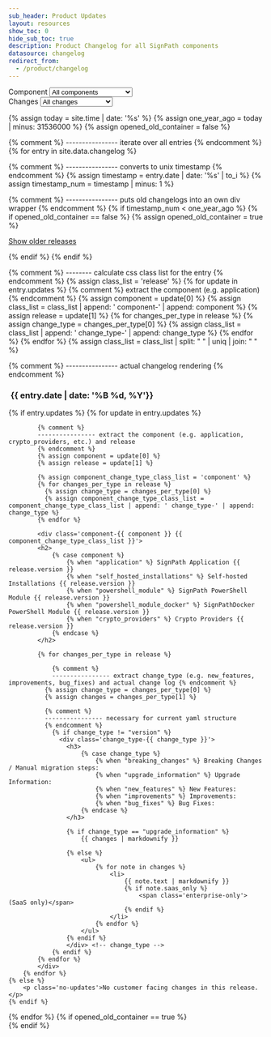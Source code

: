 ```yaml
---
sub_header: Product Updates
layout: resources
show_toc: 0
hide_sub_toc: true
description: Product Changelog for all SignPath components
datasource: changelog
redirect_from:
  - /product/changelog
---
```


<section class='changelog'>

<div class='changelog-select-ctn'>
	<div>
		Component 
		<select id='changelog-component-select'>
			<option value='all'>All components</option>
			<option value='application'>SignPath Application</option>
			<option value='self_hosted_installations'>Self-hosted Installations</option>
			<option value='powershell_module'>PowerShell module</option>
			<option value='crypto_providers'>Crypto Providers</option>
		</select>
	</div>
	<div>
		Changes 
		<select id='changelog-change_type-select'>
			<option value='all'>All changes</option>
			<option value='breaking_changes'>Breaking changes</option>
			<option value='upgrade_information'>Upgrade information</option>
			<option value='new_features'>New features</option>
			<option value='improvements'>Improvements</option>
			<option value='bug_fixes'>Bug fixes</option>
		</select>
	</div>
</div>

{% assign today = site.time | date: '%s' %}
{% assign one_year_ago = today | minus: 31536000 %}
{% assign opened_old_container = false %}

{% comment %} 
---------------- iterate over all entries 
{% endcomment %}
{% for entry in site.data.changelog %}

{% comment %} 
---------------- converts to unix timestamp 
{% endcomment %}
{% assign timestamp = entry.date | date: '%s' | to_i %}
{% assign timestamp_num = timestamp | minus: 1 %}

{% comment %} 
---------------- puts old changelogs into an own div wrapper 
{% endcomment %}
{% if timestamp_num < one_year_ago %}
	{% if opened_old_container == false %}
		{% assign opened_old_container = true %}
<p id='show-older-releases'><a id='show-older-releases-link' href='#'>Show older releases</a></p>
<div id='older-releases'> 	
	{% endif %}
{% endif %}

{% comment %} 
-------- calculate css class list for the entry 
{% endcomment %}
{% assign class_list = 'release' %}
{% for update in entry.updates %}
	{% comment %} extract the component (e.g. application) {% endcomment %}
	{% assign component = update[0] %}
	{% assign class_list = class_list | append: ' component-' | append: component %}
	{% assign release = update[1] %}
	{% for changes_per_type in release %}
	  {% assign change_type = changes_per_type[0] %}
	  {% assign class_list = class_list | append: ' change_type-' | append: change_type %}
	{% endfor %}
{% endfor %}
{% assign class_list = class_list | split: " " | uniq | join: " " %}

{% comment %}
---------------- actual changelog rendering
{% endcomment %}
<article class='{{ class_list }}' id="{{ entry.date | date: '%Y-%m-%d' }}">
	<h1>&nbsp;<span>{{ entry.date | date: '%B %d, %Y'}}</span></h1>
	{% if entry.updates %}
		{% for update in entry.updates %}
			
			{% comment %} 
			---------------- extract the component (e.g. application, crypto_providers, etc.) and release 
			{% endcomment %}
			{% assign component = update[0] %}
			{% assign release = update[1] %}
			
			{% assign component_change_type_class_list = 'component' %}
			{% for changes_per_type in release %}
			  {% assign change_type = changes_per_type[0] %}
			  {% assign component_change_type_class_list = component_change_type_class_list | append: ' change_type-' | append: change_type %}
			{% endfor %}

			<div class='component-{{ component }} {{ component_change_type_class_list }}'>
			<h2>
				{% case component %}
					{% when "application" %} SignPath Application {{ release.version }}
					{% when "self_hosted_installations" %} Self-hosted Installations {{ release.version }}
					{% when "powershell_module" %} SignPath PowerShell Module {{ release.version }}
					{% when "powershell_module_docker" %} SignPathDocker PowerShell Module {{ release.version }}
					{% when "crypto_providers" %} Crypto Providers {{ release.version }}
				{% endcase %}
			</h2>
			
			{% for changes_per_type in release %}
				
				{% comment %} 
				---------------- extract change_type (e.g. new_features, improvements, bug_fixes) and actual change log {% endcomment %} 
			  {% assign change_type = changes_per_type[0] %}
			  {% assign changes = changes_per_type[1] %}
			  
			  {% comment %} 
			  ---------------- necessary for current yaml structure 
			  {% endcomment %}
				{% if change_type != "version" %}
				  <div class='change_type-{{ change_type }}'>
					<h3>
						{% case change_type %}
							{% when "breaking_changes" %} Breaking Changes / Manual migration steps:
							{% when "upgrade_information" %} Upgrade Information:
							{% when "new_features" %} New Features:
							{% when "improvements" %} Improvements:
							{% when "bug_fixes" %} Bug Fixes:
						{% endcase %}
					</h3>
					
					{% if change_type == "upgrade_information" %}
						{{ changes | markdownify }}
					
					{% else %}
						<ul>
							{% for note in changes %}
								<li>
									{{ note.text | markdownify }}
									{% if note.saas_only %}
										<span class='enterprise-only'>(SaaS only)</span>
									{% endif %}
								</li>
							{% endfor %}
						</ul>
					{% endif %}
					</div> <!-- change_type -->
				{% endif %}
			{% endfor %}
			</div>
		{% endfor %}
	{% else %}
		<p class='no-updates'>No customer facing changes in this release.</p>
	{% endif %}
</article>
{% endfor %}
{% if opened_old_container == true %}
</div> <!-- older-releases -->
{% endif %}

</section>